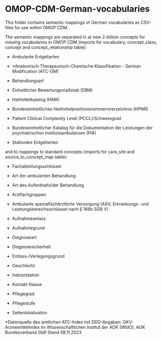 # OMOP-CDM-German-vocabularies
This folder contains semantic mappings of German vocabularies as CSV-files for use within OMOP CDM. 

The semantic mappings are separated in a) new 2-billion concepts for missing vocabularies in OMOP CDM (imports for vocabulary, concept_class, concept and concept_relationship table):

- Ambulante Entgeltarten

- *Anatomisch-Therapeutisch-Chemische Klassifikation - German Modification (ATC-GM)

- Behandlungsart

- Einheitlicher Bewertungsmaßstab (EBM)

- Heilmittelkatalog (HMK)

- Bundeseinheitliches Heilmittelpositionsnummernverzeichnis (HPNR)

- Patient Clinical Complexity Level (PCCL)/Schweregrad

- Bundeseinheitlicher Katalog für die Dokumentation der Leistungen der psychiatrischen Institutsambulanzen (PIA)

- Stationäre Entgeltarten

and b) mappings to standard concepts (imports for care_site and source_to_concept_map table):

- Fachabteilungsschlüssel

- Art der ambulanten Behandlung

- Art des Aufenthalts/der Behandlung

- Arztfachgruppen

- Ambulante spezialfachärztliche Versorgung (ASV; Erkrankungs- und Leistungsbereichsschlüssel nach § 166b SGB V)

- Aufnahmeanlass

- Aufnahmegrund

- Diagnoseart

- Diagnosesicherheit

- Entlass-/Verlegungsgrund

- Geschlecht

- Interpretation

- Kontakt Klasse

- Pflegegrad

- Pflegestufe

- Seitenlokalisation


*Datenquelle des amtlichen ATC-Index mit DDD-Angaben: GKV-Arzneimittelindex im Wissenschaftlichen Institut der AOK (WIdO), AOK Bundesverband GbR Stand 08.11.2023
